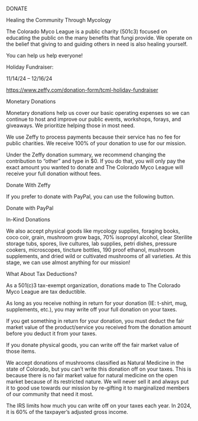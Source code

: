 DONATE

Healing the Community Through Mycology

The Colorado Myco League is a public charity (501c3) focused on educating the public on the many benefits that fungi provide. We operate on the belief that giving to and guiding others in need is also healing yourself.

You can help us help everyone!

Holiday Fundraiser:

11/14/24 – 12/16/24

https://www.zeffy.com/donation-form/tcml-holiday-fundraiser

Monetary Donations

Monetary donations help us cover our basic operating expenses so we can continue to host and improve our public events, workshops, forays, and giveaways. We prioritize helping those in most need.

We use Zeffy to process payments because their service has no fee for public charities. We receive 100% of your donation to use for our mission.

Under the Zeffy donation summary, we recommend changing the contribution to “other” and type in $0. If you do that, you will only pay the exact amount you wanted to donate and The Colorado Myco League will receive your full donation without fees.

Donate With Zeffy

If you prefer to donate with PayPal, you can use the following button.

Donate with PayPal

In-Kind Donations

We also accept physical goods like mycology supplies, foraging books, coco coir, grain, mushroom grow bags, 70% isopropyl alcohol, clear Sterilite storage tubs, spores, live cultures, lab supplies, petri dishes, pressure cookers, microscopes, tincture bottles, 190 proof ethanol, mushroom supplements, and dried wild or cultivated mushrooms of all varieties. At this stage, we can use almost anything for our mission!

What About Tax Deductions?

As a 501(c)3 tax-exempt organization, donations made to The Colorado Myco League are tax deductible.

As long as you receive nothing in return for your donation (IE: t-shirt, mug, supplements, etc.), you may write off your full donation on your taxes.

If you get something in return for your donation, you must deduct the fair market value of the product/service you received from the donation amount before you deduct it from your taxes.

If you donate physical goods, you can write off the fair market value of those items.

We accept donations of mushrooms classified as Natural Medicine in the state of Colorado, but you can’t write this donation off on your taxes. This is because there is no fair market value for natural medicine on the open market because of its restricted nature. We will never sell it and always put it to good use towards our mission by re-gifting it to marginalized members of our community that need it most.

The IRS limits how much you can write off on your taxes each year. In 2024, it is 60% of the taxpayer’s adjusted gross income.